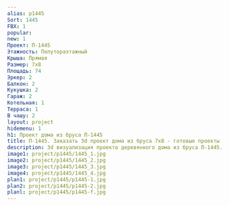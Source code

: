 ```yaml
---
alias: p1445
Sort: 1445
FBX: 1
popular: 
new: 1
Проект: П-1445
Этажность: Полутораэтажный
Крыша: Прямая
Размер: 7х8
Площадь: 74
Эркер: 2
Балкон: 2
Кукушка: 2
Гараж: 2
Котельная: 1
Терраса: 1
В чашу: 2
layout: project
hidemenu: 1
h1: Проект дома из бруса П-1445
title: П-1445. Заказать 3d проект дома из бруса 7х8 - готовые проекты
description: 3d визуализация проекта деревянного дома из бруса П-1445. Площадь 74 м2, размер 7х8. Вы можете внести любые изменения в проект.
image1: project/p1445/1445_1.jpg
image2: project/p1445/1445_2.jpg
image3: project/p1445/1445_3.jpg
image4: project/p1445/1445_4.jpg
plan1: project/p1445/p1445-1.jpg
plan2: project/p1445/p1445-2.jpg
planl: project/p1445/p1445-f.jpg
---
```

